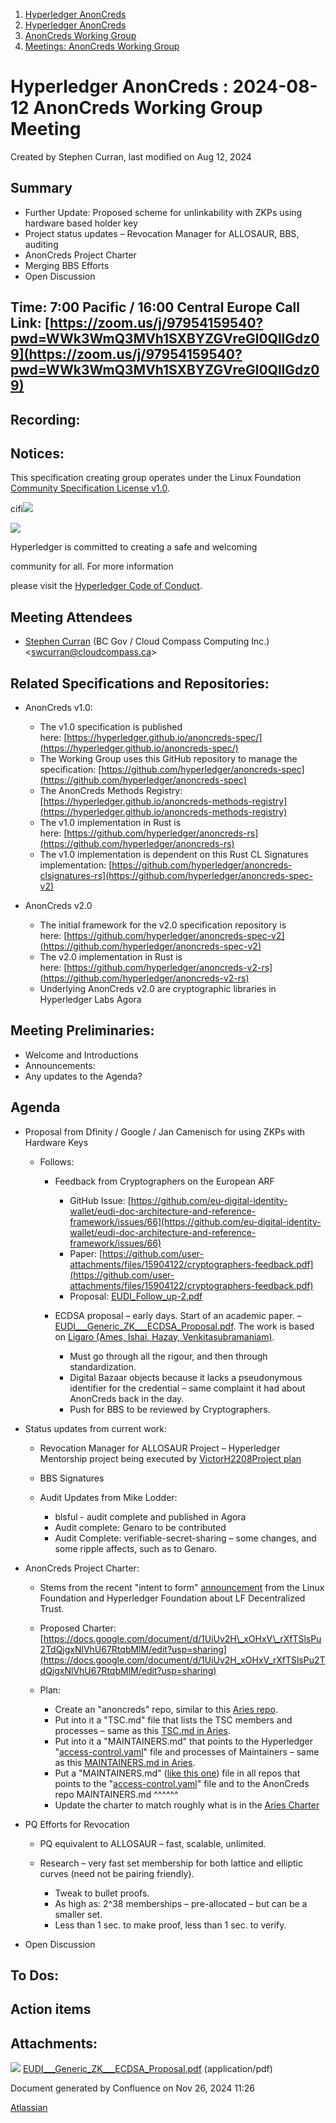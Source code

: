 1. [Hyperledger AnonCreds](index.html)
2. [Hyperledger AnonCreds](Hyperledger-AnonCreds_20283406.html)
3. [AnonCreds Working Group](AnonCreds-Working-Group_20291468.html)
4. [Meetings: AnonCreds Working Group](20291486.html)

# Hyperledger AnonCreds : 2024-08-12 AnonCreds Working Group Meeting

Created by Stephen Curran, last modified on Aug 12, 2024

## Summary

- Further Update: Proposed scheme for unlinkability with ZKPs using hardware based holder key
- Project status updates – Revocation Manager for ALLOSAUR, BBS, auditing
- AnonCreds Project Charter
- Merging BBS Efforts
- Open Discussion

## Time: 7:00 Pacific / 16:00 Central Europe Call Link: [https://zoom.us/j/97954159540?pwd=WWk3WmQ3MVh1SXBYZGVreGl0QllGdz09](https://zoom.us/j/97954159540?pwd=WWk3WmQ3MVh1SXBYZGVreGl0QllGdz09)

## Recording:

## Notices:

This specification creating group operates under the Linux Foundation [Community Specification License v1.0](https://github.com/hyperledger/anoncreds-spec/blob/main/1._Community_Specification_License-v1.md).

cifi![](https://wiki.hyperledger.org/download/attachments/29034696/Antitrustnotice.png?version=1&modificationDate=1581695654000&api=v2)

![](https://wiki.hyperledger.org/download/attachments/2392771/welcome.png?version=2&modificationDate=1572450107000&api=v2)

Hyperledger is committed to creating a safe and welcoming

community for all. For more information

please visit the [Hyperledger Code of Conduct](https://lf-hyperledger.atlassian.net/wiki/spaces/HYP/pages/19595281/Hyperledger+Code+of+Conduct).

## Meeting Attendees

- [Stephen Curran](https://lf-hyperledger.atlassian.net/wiki/people/557058:d676f135-ecd6-465b-b7eb-f87976bf4569?ref=confluence) (BC Gov / Cloud Compass Computing Inc.) &lt;swcurran@cloudcompass.ca&gt;

## Related Specifications and Repositories:

- AnonCreds v1.0:
  
  - The v1.0 specification is published here: [https://hyperledger.github.io/anoncreds-spec/](https://hyperledger.github.io/anoncreds-spec/)
  - The Working Group uses this GitHub repository to manage the specification: [https://github.com/hyperledger/anoncreds-spec](https://github.com/hyperledger/anoncreds-spec)
  - The AnonCreds Methods Registry: [https://hyperledger.github.io/anoncreds-methods-registry](https://hyperledger.github.io/anoncreds-methods-registry)
  - The v1.0 implementation in Rust is here: [https://github.com/hyperledger/anoncreds-rs](https://github.com/hyperledger/anoncreds-rs)
  - The v1.0 implementation is dependent on this Rust CL Signatures implementation: [https://github.com/hyperledger/anoncreds-clsignatures-rs](https://github.com/hyperledger/anoncreds-spec-v2)
- AnonCreds v2.0
  
  - The initial framework for the v2.0 specification repository is here: [https://github.com/hyperledger/anoncreds-spec-v2](https://github.com/hyperledger/anoncreds-spec-v2)
  - The v2.0 implementation in Rust is here: [https://github.com/hyperledger/anoncreds-v2-rs](https://github.com/hyperledger/anoncreds-v2-rs)
  - Underlying AnonCreds v2.0 are cryptographic libraries in Hyperledger Labs Agora

## Meeting Preliminaries:

- Welcome and Introductions
- Announcements:
- Any updates to the Agenda?

## Agenda

- Proposal from Dfinity / Google / Jan Camenisch for using ZKPs with Hardware Keys
  
  - Follows:
    
    - Feedback from Cryptographers on the European ARF
      
      - GitHub Issue: [https://github.com/eu-digital-identity-wallet/eudi-doc-architecture-and-reference-framework/issues/66](https://github.com/eu-digital-identity-wallet/eudi-doc-architecture-and-reference-framework/issues/66)
      - Paper: [https://github.com/user-attachments/files/15904122/cryptographers-feedback.pdf](https://github.com/user-attachments/files/15904122/cryptographers-feedback.pdf)
      - Proposal: [EUDI\_Follow\_up-2.pdf](#)
    - ECDSA proposal – early days. Start of an academic paper. – [EUDI\_\_\_Generic\_ZK\_\_\_ECDSA\_Proposal.pdf](attachments/20293389/20295323.pdf). The work is based on [Ligaro (Ames, Ishai, Hazay, Venkitasubramaniam)](https://dl.acm.org/doi/pdf/10.1145/3133956.3134104).
      
      - Must go through all the rigour, and then through standardization.
      - Digital Bazaar objects because it lacks a pseudonymous identifier for the credential – same complaint it had about AnonCreds back in the day.
      - Push for BBS to be reviewed by Cryptographers.
- Status updates from current work:
  
  - Revocation Manager for ALLOSAUR Project – Hyperledger Mentorship project being executed by [VictorH2208](https://lf-hyperledger.atlassian.net/wiki/people/712020:a4e736ac-f0a4-4270-ae8b-ef76cebf844d?ref=confluence)[Project plan](https://lf-hyperledger.atlassian.net/wiki/display/INTERN/Project+Plan+-+AnonCreds+v2+Credential+Revocation+Manager+Implementation)
  - BBS Signatures
  - Audit Updates from Mike Lodder: 
    
    - blsful - audit complete and published in Agora
    - Audit complete: Genaro to be contributed
    - Audit Complete: verifiable-secret-sharing – some changes, and some ripple affects, such as to Genaro.
- AnonCreds Project Charter:
  
  - Stems from the recent "intent to form" [announcement](https://www.linuxfoundation.org/press/linux-foundation-announces-intent-to-form-lf-decentralized-trust) from the Linux Foundation and Hyperledger Foundation about LF Decentralized Trust.
  - Proposed Charter: [https://docs.google.com/document/d/1UiUv2H\_xOHxV\_rXfTSlsPu2TdQjgxNlVhU67RtqbMlM/edit?usp=sharing](https://docs.google.com/document/d/1UiUv2H_xOHxV_rXfTSlsPu2TdQjgxNlVhU67RtqbMlM/edit?usp=sharing)
  - Plan:
    
    - Create an "anoncreds" repo, similar to this [Aries repo](https://github.com/hyperledger/aries).
    - Put into it a "TSC.md" file that lists the TSC members and processes – same as this [TSC.md in Aries](https://github.com/hyperledger/aries/pull/22/files?short_path=a30a225#diff-a30a2252bbf738b901d35399ea54d5f4dffbbf6bf9e2619de7c3fe53b14c7262).
    - Put into it a "MAINTAINERS.md" that points to the Hyperledger "[access-control.yaml](https://github.com/hyperledger/governance/blob/main/access-control.yaml)" file and processes of Maintainers – same as this [MAINTAINERS.md in Aries](https://github.com/hyperledger/aries/pull/23/files?short_path=39da3bd#diff-39da3bd6270d44ea37b6ed50bd42eeb9d93ac5e1639645871a69cbe08cbe29de).
    - Put a "MAINTAINERS.md" ([like this one](https://github.com/hyperledger/aries-mediator-service/pull/167/files?short_path=39da3bd#diff-39da3bd6270d44ea37b6ed50bd42eeb9d93ac5e1639645871a69cbe08cbe29de)) file in all repos that points to the "[access-control.yaml](https://github.com/hyperledger/governance/blob/main/access-control.yaml)" file and to the AnonCreds repo MAINTAINERS.md ^^^^^^
    - Update the charter to match roughly what is in the [Aries Charter](https://docs.google.com/document/d/1F6RbR7xDaBt5CDJhqLJzR4c1pDJtyPGshp9fy6eVtSM/edit?usp=drive_link)
- PQ Efforts for Revocation
  
  - PQ equivalent to ALLOSAUR – fast, scalable, unlimited.
  - Research – very fast set membership for both lattice and elliptic curves (need not be pairing friendly).
    
    - Tweak to bullet proofs.
    - As high as: 2^38 memberships – pre-allocated – but can be a smaller set.
    - Less than 1 sec. to make proof, less than 1 sec. to verify.
- Open Discussion

## To Dos:

## Action items

## Attachments:

![](images/icons/bullet_blue.gif) [EUDI\_\_\_Generic\_ZK\_\_\_ECDSA\_Proposal.pdf](attachments/20293389/20295323.pdf) (application/pdf)

Document generated by Confluence on Nov 26, 2024 11:26

[Atlassian](http://www.atlassian.com/)
